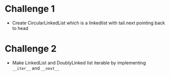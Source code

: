 # Challenge 1

- Create CircularLinkedList which is a linkedlist with tail.next pointing back to head

# Challenge 2

- Make LinkedList and DoublyLinked list iterable by implementing `__iter__` and `__next__`

